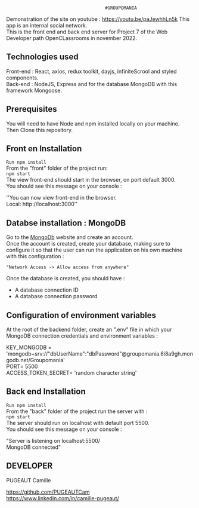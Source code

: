                                          #GROUPOMANIA

Demonstration of the site on youtube : https://youtu.be/paJewhhLn5k 
This app is an internal social network.  
This is the front end and back end server for Project 7 of the Web Developer path OpenCLassrooms in november 2022.  


## Technologies used ##
Front-end : React, axios, redux toolkit, dayjs, infiniteScrool and styled components.  
Back-end : NodeJS, Express and for the database MongoDB with this framework Mongoose.  


## Prerequisites ##
You will need to have Node and npm installed locally on your machine.  
Then Clone this repository.   


## Front en Installation ##
`Run npm install`  
From the "front" folder of the project run:   
`npm start`  
The view front-end should start in the browser, on port default 3000.  
You should see this message on your console :  

''You can now view front-end in the browser.  
  Local: http://localhost:3000''


## Databse installation : MongoDB ## 
Go to the [MongoDb](https://www.mongodb.com/home) website and create an account.  
Once the account is created, create your database, making sure to configure it so that the user can run the application on his own machine with this configuration :   

`"Network Access -> Allow access from anywhere"`    

Once the database is created, you should have :  
* A database connection ID  
* A database connection password  


## Configuration of environment variables ##
At the root of the backend folder, create an ".env" file in which your MongoDB connection credentials and environment variables :  

KEY_MONGODB = 'mongodb+srv://"dbUserName":"dbPassword"@groupomania.6i8a9gh.mongodb.net/Groupomania'  
PORT= 5500  
ACCESS_TOKEN_SECRET= 'random character string'  


## Back end Installation ##
`Run npm install`  
From the "back" folder of the project run the server with :     
`npm start`      
The server should run on localhost with default port 5500.  
You should see this message on your console :   

"Server is listening on localhost:5500/  
MongoDB connected"  



## DEVELOPER ##
PUGEAUT Camille   

https://github.com/PUGEAUTCam  
https://www.linkedin.com/in/camille-pugeaut/  

